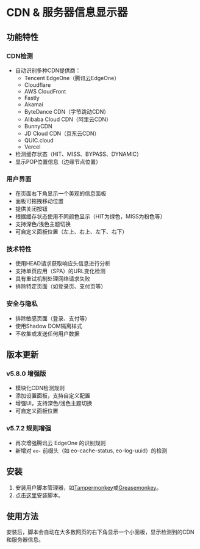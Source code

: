 # CDN & 服务器信息显示器

## 功能特性

### CDN检测
- 自动识别多种CDN提供商：
  * Tencent EdgeOne（腾讯云EdgeOne）
  * Cloudflare
  * AWS CloudFront
  * Fastly
  * Akamai
  * ByteDance CDN（字节跳动CDN）
  * Alibaba Cloud CDN（阿里云CDN）
  * BunnyCDN
  * JD Cloud CDN（京东云CDN）
  * QUIC.cloud
  * Vercel
- 检测缓存状态（HIT、MISS、BYPASS、DYNAMIC）
- 显示POP位置信息（边缘节点位置）

### 用户界面
- 在页面右下角显示一个美观的信息面板
- 面板可拖拽移动位置
- 提供关闭按钮
- 根据缓存状态使用不同颜色显示（HIT为绿色，MISS为粉色等）
- 支持深色/浅色主题切换
- 可自定义面板位置（左上、右上、左下、右下）

### 技术特性
- 使用HEAD请求获取响应头信息进行分析
- 支持单页应用（SPA）的URL变化检测
- 具有重试机制处理网络请求失败
- 排除特定页面（如登录页、支付页等）

### 安全与隐私
- 排除敏感页面（登录、支付等）
- 使用Shadow DOM隔离样式
- 不收集或发送任何用户数据

## 版本更新

### v5.8.0 增强版
- 模块化CDN检测规则
- 添加设置面板，支持自定义配置
- 增强UI，支持深色/浅色主题切换
- 可自定义面板位置

### v5.7.2 规则增强
- 再次增强腾讯云 EdgeOne 的识别规则
- 新增对 `eo-` 前缀头（如 eo-cache-status, eo-log-uuid）的检测

## 安装

1. 安装用户脚本管理器，如[Tampermonkey](https://www.tampermonkey.net/)或[Greasemonkey](https://www.greasespot.net/)。
2. 点击[这里](https://raw.githubusercontent.com/zhousulong/cdn-server-info-userscript/main/cdn-server-info.user.js)安装脚本。

## 使用方法

安装后，脚本会自动在大多数网页的右下角显示一个小面板，显示检测到的CDN和服务器信息。